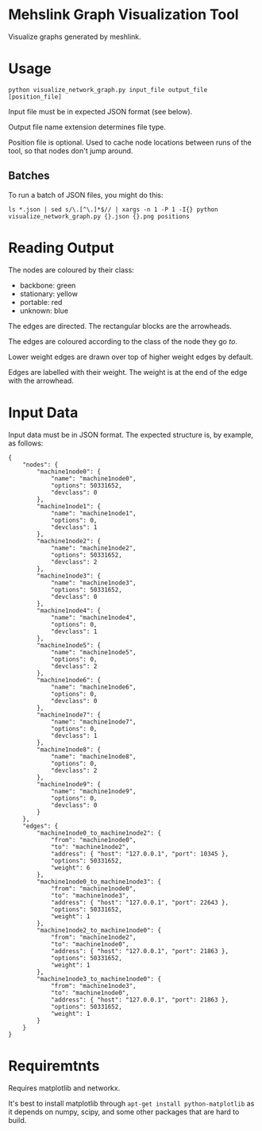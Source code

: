 Mehslink Graph Visualization Tool
=================================

Visualize graphs generated by meshlink.

# Usage

```python visualize_network_graph.py input_file output_file [position_file]```

Input file must be in expected JSON format (see below).

Output file name extension determines file type.

Position file is optional. Used to cache node locations between runs of the
tool, so that nodes don't jump around.

## Batches

To run a batch of JSON files, you might do this:

```ls *.json | sed s/\.[^\.]*$// | xargs -n 1 -P 1 -I{} python visualize_network_graph.py {}.json {}.png positions```

# Reading Output

The nodes are coloured by their class:

* backbone: green
* stationary: yellow
* portable: red
* unknown: blue

The edges are directed. The rectangular blocks are the arrowheads.

The edges are coloured according to the class of the node they go *to*.

Lower weight edges are drawn over top of higher weight edges by default.

Edges are labelled with their weight. The weight is at the end of the edge
with the arrowhead.

# Input Data
Input data must be in JSON format. The expected structure is, by example, as
follows:


```
{
	"nodes": {
		"machine1node0": {
			"name": "machine1node0",
			"options": 50331652,
			"devclass": 0
		},
		"machine1node1": {
			"name": "machine1node1",
			"options": 0,
			"devclass": 1
		},
		"machine1node2": {
			"name": "machine1node2",
			"options": 50331652,
			"devclass": 2
		},
		"machine1node3": {
			"name": "machine1node3",
			"options": 50331652,
			"devclass": 0
		},
		"machine1node4": {
			"name": "machine1node4",
			"options": 0,
			"devclass": 1
		},
		"machine1node5": {
			"name": "machine1node5",
			"options": 0,
			"devclass": 2
		},
		"machine1node6": {
			"name": "machine1node6",
			"options": 0,
			"devclass": 0
		},
		"machine1node7": {
			"name": "machine1node7",
			"options": 0,
			"devclass": 1
		},
		"machine1node8": {
			"name": "machine1node8",
			"options": 0,
			"devclass": 2
		},
		"machine1node9": {
			"name": "machine1node9",
			"options": 0,
			"devclass": 0
		}
	},
	"edges": {
		"machine1node0_to_machine1node2": {
			"from": "machine1node0",
			"to": "machine1node2",
			"address": { "host": "127.0.0.1", "port": 10345 },
			"options": 50331652,
			"weight": 6
		},
		"machine1node0_to_machine1node3": {
			"from": "machine1node0",
			"to": "machine1node3",
			"address": { "host": "127.0.0.1", "port": 22643 },
			"options": 50331652,
			"weight": 1
		},
		"machine1node2_to_machine1node0": {
			"from": "machine1node2",
			"to": "machine1node0",
			"address": { "host": "127.0.0.1", "port": 21863 },
			"options": 50331652,
			"weight": 1
		},
		"machine1node3_to_machine1node0": {
			"from": "machine1node3",
			"to": "machine1node0",
			"address": { "host": "127.0.0.1", "port": 21863 },
			"options": 50331652,
			"weight": 1
		}
	}
}
```

# Requiremtnts

Requires matplotlib and networkx.

It's best to install matplotlib through ```apt-get install python-matplotlib```
as it depends on numpy, scipy, and some other packages that are hard to build.
